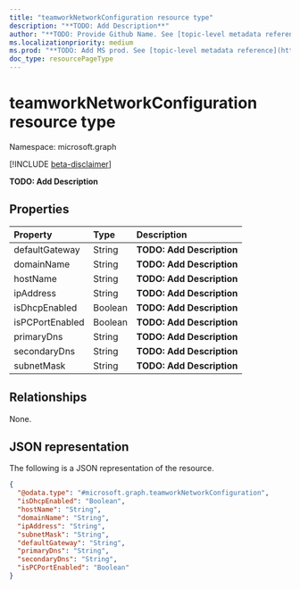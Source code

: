 ```yaml
---
title: "teamworkNetworkConfiguration resource type"
description: "**TODO: Add Description**"
author: "**TODO: Provide Github Name. See [topic-level metadata reference](https://msgo.azurewebsites.net/add/document/guidelines/metadata.html#topic-level-metadata)**"
ms.localizationpriority: medium
ms.prod: "**TODO: Add MS prod. See [topic-level metadata reference](https://msgo.azurewebsites.net/add/document/guidelines/metadata.html#topic-level-metadata)**"
doc_type: resourcePageType
---
```


# teamworkNetworkConfiguration resource type

Namespace: microsoft.graph

[!INCLUDE [beta-disclaimer](../../includes/beta-disclaimer.md)]

**TODO: Add Description**

## Properties
|Property|Type|Description|
|:---|:---|:---|
|defaultGateway|String|**TODO: Add Description**|
|domainName|String|**TODO: Add Description**|
|hostName|String|**TODO: Add Description**|
|ipAddress|String|**TODO: Add Description**|
|isDhcpEnabled|Boolean|**TODO: Add Description**|
|isPCPortEnabled|Boolean|**TODO: Add Description**|
|primaryDns|String|**TODO: Add Description**|
|secondaryDns|String|**TODO: Add Description**|
|subnetMask|String|**TODO: Add Description**|

## Relationships
None.

## JSON representation
The following is a JSON representation of the resource.
<!-- {
  "blockType": "resource",
  "@odata.type": "microsoft.graph.teamworkNetworkConfiguration"
}
-->
``` json
{
  "@odata.type": "#microsoft.graph.teamworkNetworkConfiguration",
  "isDhcpEnabled": "Boolean",
  "hostName": "String",
  "domainName": "String",
  "ipAddress": "String",
  "subnetMask": "String",
  "defaultGateway": "String",
  "primaryDns": "String",
  "secondaryDns": "String",
  "isPCPortEnabled": "Boolean"
}
```

